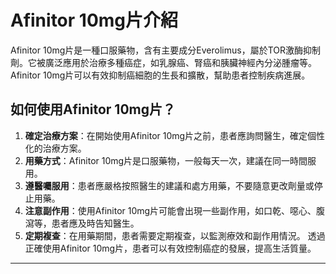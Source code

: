 # Afinitor 10mg片介紹
Afinitor 10mg片是一種口服藥物，含有主要成分Everolimus，屬於TOR激酶抑制劑。它被廣泛應用於治療多種癌症，如乳腺癌、腎癌和胰臟神經內分泌腫瘤等。Afinitor 10mg片可以有效抑制癌細胞的生長和擴散，幫助患者控制疾病進展。
## 如何使用Afinitor 10mg片？
1. **確定治療方案**：在開始使用Afinitor 10mg片之前，患者應詢問醫生，確定個性化的治療方案。
2. **用藥方式**：Afinitor 10mg片是口服藥物，一般每天一次，建議在同一時間服用。
3. **遵醫囑服用**：患者應嚴格按照醫生的建議和處方用藥，不要隨意更改劑量或停止用藥。
4. **注意副作用**：使用Afinitor 10mg片可能會出現一些副作用，如口乾、噁心、腹瀉等，患者應及時告知醫生。
5. **定期複查**：在用藥期間，患者需要定期複查，以監測療效和副作用情況。
透過正確使用Afinitor 10mg片，患者可以有效控制癌症的發展，提高生活質量。
---